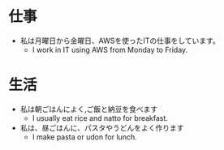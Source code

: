 # 仕事
- 私は月曜日から金曜日、AWSを使ったITの仕事をしています。
  - I work in IT using AWS from Monday to Friday.

# 生活
- 私は朝ごはんによく,ご飯と納豆を食べます
  - I usually eat rice and natto for breakfast.
- 私は、昼ごはんに、パスタやうどんをよく作ります
  - I make pasta or udon for lunch.
